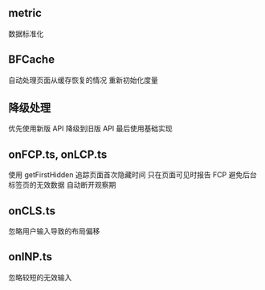 ## metric
数据标准化
## BFCache
自动处理页面从缓存恢复的情况
重新初始化度量
## 降级处理
优先使用新版 API
降级到旧版 API
最后使用基础实现
## onFCP.ts, onLCP.ts
使用 getFirstHidden 追踪页面首次隐藏时间
只在页面可见时报告 FCP
避免后台标签页的无效数据
自动断开观察期
## onCLS.ts 
忽略用户输入导致的布局偏移
## onINP.ts
忽略较短的无效输入